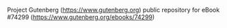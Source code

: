 Project Gutenberg (https://www.gutenberg.org) public repository for
eBook #74299 (https://www.gutenberg.org/ebooks/74299)
